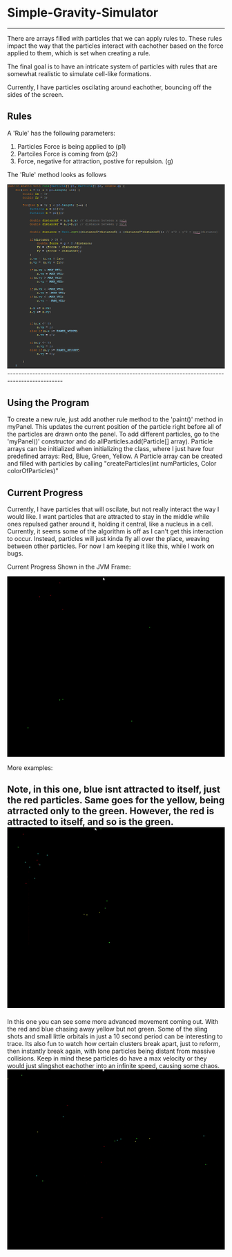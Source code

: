 # Simple-Gravity-Simulator
--------------------------

There are arrays filled with particles that we can apply rules to. These rules impact the way that the particles interact with eachother based on the force applied to them, which is set when creating a rule. 

The final goal is to have an intricate system of particles with rules that are somewhat realistic to simulate cell-like formations.

Currently, I have particles oscilating around eachother, bouncing off the sides of the screen.

<h2>Rules</h2>

A 'Rule' has the following parameters:

1. Particles Force is being applied to (p1)
2. Partciles Force is coming from (p2)
3. Force, negative for attraction, postive for repulsion. (g)

The 'Rule' method looks as follows

<img src="https://github.com/EthanGilles/Simple-Gravity-Simulator/blob/main/screenshots/rulecode.png">
--------------------------------------------------------------------------------------------------
<h2>Using the Program</h2>

To create a new rule, just add another rule method to the 'paint()' method in myPanel. This updates the current position of the particle right before all of the particles are drawn onto the panel.
To add different particles, go to the 'myPanel()' constructor and do allParticles.add(Particle[] array). 
Particle arrays can be initialized when initializing the class, where I just have four predefined arrays: Red, Blue, Green, Yellow. 
A Particle array can be created and filled with particles by calling "createParticles(int numParticles, Color colorOfParticles)"

<h2>Current Progress</h2>

Currently, I have particles that will oscilate, but not really interact the way I would like. I want particles that are attracted to stay in the middle while ones repulsed gather around it, holding it central, like a nucleus in a cell. Currently, it seems some of the algorithm is off as I can't get this interaction to occur. Instead, particles will just kinda fly all over the place, weaving between other particles. For now I am keeping it like this, while I work on bugs.

Current Progress Shown in the JVM Frame:

<img src="https://github.com/EthanGilles/Simple-Gravity-Simulator/blob/main/screenshots/rungif.gif">

More examples:

Note, in this one, blue isnt attracted to itself, just the red particles.
Same goes for the yellow, being atrracted only to the green.
However, the red is attracted to itself, and so is the green.
<img src="https://github.com/EthanGilles/Simple-Gravity-Simulator/blob/main/screenshots/rungif2.gif">
-----------------------------------------------
In this one you can see some more advanced movement coming out. With the red and blue chasing away yellow but not green.
Some of the sling shots and small little orbitals in just a 10 second period can be interesting to trace.
Its also fun to watch how certain clusters break apart, just to reform, then instantly break again, with lone particles being distant from massive collisions.
Keep in mind these particles do have a max velocity or they would just slingshot eachother into an infinite speed, causing some chaos.
<img src="https://github.com/EthanGilles/Simple-Gravity-Simulator/blob/main/screenshots/rungif4.gif">



